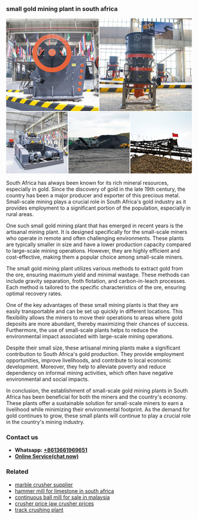 <h3>small gold mining plant in south africa</h3><img src='1706767203.jpg' alt=''><p>South Africa has always been known for its rich mineral resources, especially in gold. Since the discovery of gold in the late 19th century, the country has been a major producer and exporter of this precious metal. Small-scale mining plays a crucial role in South Africa's gold industry as it provides employment to a significant portion of the population, especially in rural areas.</p><p>One such small gold mining plant that has emerged in recent years is the artisanal mining plant. It is designed specifically for the small-scale miners who operate in remote and often challenging environments. These plants are typically smaller in size and have a lower production capacity compared to large-scale mining operations. However, they are highly efficient and cost-effective, making them a popular choice among small-scale miners.</p><p>The small gold mining plant utilizes various methods to extract gold from the ore, ensuring maximum yield and minimal wastage. These methods can include gravity separation, froth flotation, and carbon-in-leach processes. Each method is tailored to the specific characteristics of the ore, ensuring optimal recovery rates.</p><p>One of the key advantages of these small mining plants is that they are easily transportable and can be set up quickly in different locations. This flexibility allows the miners to move their operations to areas where gold deposits are more abundant, thereby maximizing their chances of success. Furthermore, the use of small-scale plants helps to reduce the environmental impact associated with large-scale mining operations.</p><p>Despite their small size, these artisanal mining plants make a significant contribution to South Africa's gold production. They provide employment opportunities, improve livelihoods, and contribute to local economic development. Moreover, they help to alleviate poverty and reduce dependency on informal mining activities, which often have negative environmental and social impacts.</p><p>In conclusion, the establishment of small-scale gold mining plants in South Africa has been beneficial for both the miners and the country's economy. These plants offer a sustainable solution for small-scale miners to earn a livelihood while minimizing their environmental footprint. As the demand for gold continues to grow, these small plants will continue to play a crucial role in the country's mining industry.</p><h3>Contact us</h3><ul><li><strong>Whatsapp:&nbsp;<a href="https://wa.me/8613661969651">+8613661969651</a></strong></li><li><a href="https://swt.shibang-china.com/?git&amp;zhl&amp;small gold mining plant in south africa"><strong>Online Service(chat now)</strong></a></li></ul><h3>Related</h3><ul><li><a href='marble crusher supplier.md'>marble crusher supplier</a></li><li><a href='hammer mill for limestone in south africa.md'>hammer mill for limestone in south africa</a></li><li><a href='continuous ball mill for sale in malaysia.md'>continuous ball mill for sale in malaysia</a></li><li><a href='crusher price jaw crusher prices.md'>crusher price jaw crusher prices</a></li><li><a href='track crushing plant.md'>track crushing plant</a></li></ul>